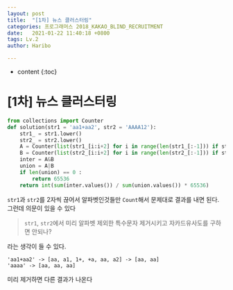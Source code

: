 ```yaml
---
layout: post
title:  "[1차] 뉴스 클러스터링"
categories: 프로그래머스 2018_KAKAO_BLIND_RECRUITMENT
date:   2021-01-22 11:40:18 +0800
tags: Lv.2
author: Haribo

---
```


* content
{:toc}


# [1차] 뉴스 클러스터링

```python
from collections import Counter
def solution(str1 = 'aa1+aa2', str2 = 'AAAA12'):
    str1_ = str1.lower()
    str2_ = str2.lower()
    A = Counter(list(str1_[i:i+2] for i in range(len(str1_[:-1])) if str1_[i:i+2].isalpha()))
    B = Counter(list(str2_[i:i+2] for i in range(len(str2_[:-1])) if str2_[i:i+2].isalpha()))
    inter = A&B
    union = A|B
    if len(union) == 0 :
        return 65536
    return int(sum(inter.values()) / sum(union.values()) * 65536)
```

`str1`과 `str2`를 2자씩 끊어서 알파벳인것들만 `Count`해서 문제대로 결과를 내면 된다. 그런데 의문이 있을 수 있다

> `str1`, `str2`에서 미리 알파벳 제외한 특수문자 제거시키고 자카드유사도를 구하면 안되나?

라는 생각이 들 수 있다.

```
'aa1+aa2' -> [aa, a1, 1+, +a, aa, a2] -> [aa, aa]
'aaaa' -> [aa, aa, aa] 
```

미리 제거하면 다른 결과가 나온다